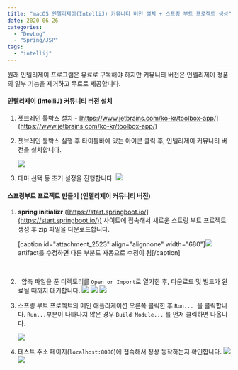 ```yaml
---
title: "macOS 인텔리제이(IntelliJ) 커뮤니티 버전 설치 + 스프링 부트 프로젝트 생성"
date: 2020-06-26
categories: 
  - "DevLog"
  - "Spring/JSP"
tags: 
  - "intellij"
---
```


원래 인텔리제이 프로그램은 유료로 구독해야 하지만 커뮤니티 버전은 인텔리제이 정품의 일부 기능을 제거하고 무료로 제공합니다.

#### **인텔리제이 (IntelliJ) 커뮤니티 버전 설치**

1. 젯브레인 툴박스 설치 - [https://www.jetbrains.com/ko-kr/toolbox-app/](https://www.jetbrains.com/ko-kr/toolbox-app/)
2. 젯브레인 툴박스 실행 후 타이틀바에 있는 아이콘 클릭 후, 인텔리제이 커뮤니티 버전을 설치합니다.
    
    ![](./assets/img/wp-content/uploads/2020/06/스크린샷-2020-06-26-오후-7.33.45.png)
3. 테마 선택 등 초기 설정을 진행합니다. ![](./assets/img/wp-content/uploads/2020/06/스크린샷-2020-06-26-오후-7.41.05.png)

#### **스프링부트 프로젝트 만들기 (인텔리제이 커뮤니티 버전)**

1. **spring initializr** ([https://start.springboot.io/](https://start.springboot.io/)) 사이트에 접속해서 새로운 스트링 부트 프로젝트 생성 후 zip 파일을 다운로드합니다.
    
    \[caption id="attachment\_2523" align="alignnone" width="680"\]![](./assets/img/wp-content/uploads/2020/06/스크린샷-2020-06-26-오후-7.47.20.png) artifact를 수정하면 다른 부분도 자동으로 수정이 됨\[/caption\]
    
     
2.   압축 파일을 푼 디렉토리를 `Open or Import`로 열기한 후, 다운로드 및 빌드가 완료될 때까지 대기합니다. ![](./assets/img/wp-content/uploads/2020/06/스크린샷-2020-06-26-오후-7.49.01.png) ![](./assets/img/wp-content/uploads/2020/06/스크린샷-2020-06-26-오후-7.51.39.png) ![](./assets/img/wp-content/uploads/2020/06/스크린샷-2020-06-26-오후-7.57.37.png)
3. 스프링 부트 프로젝트의 메인 애플리케이션 오른쪽 클릭한 후 `Run...`  을 클릭합니다. `Run...`부분이 나타나지 않은 경우 `Build Module...` 를 먼저 클릭하면 나옵니다.
    
    ![](./assets/img/wp-content/uploads/2020/06/스크린샷-2020-06-26-오후-7.59.56.png)
4. 테스트 주소 페이지(`localhost:8080`)에 접속해서 정상 동작하는지 확인합니다. ![](./assets/img/wp-content/uploads/2020/06/스크린샷-2020-06-26-오후-8.04.43.png) ![](./assets/img/wp-content/uploads/2020/06/스크린샷-2020-06-26-오후-8.04.56.png)
